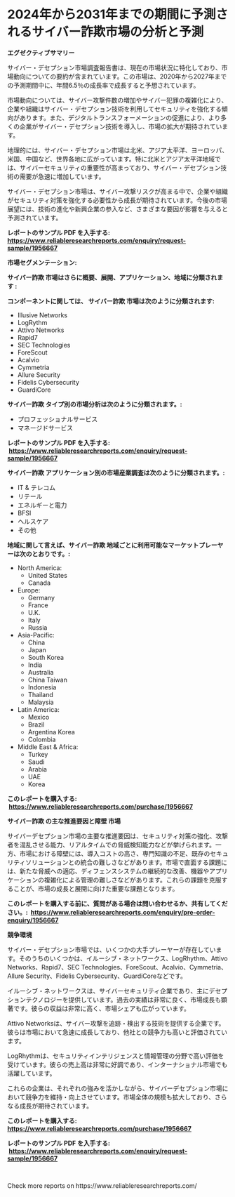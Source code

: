 <p><h1>2024年から2031年までの期間に予測されるサイバー詐欺市場の分析と予測</h1></p><p><strong>エグゼクティブサマリー</strong></p>
<p><p>サイバー・デセプション市場調査報告書は、現在の市場状況に特化しており、市場動向についての要約が含まれています。この市場は、2020年から2027年までの予測期間中に、年間6.5％の成長率で成長すると予想されています。</p><p>市場動向については、サイバー攻撃件数の増加やサイバー犯罪の複雑化により、企業や組織はサイバー・デセプション技術を利用してセキュリティを強化する傾向があります。また、デジタルトランスフォーメーションの促進により、より多くの企業がサイバー・デセプション技術を導入し、市場の拡大が期待されています。</p><p>地理的には、サイバー・デセプション市場は北米、アジア太平洋、ヨーロッパ、米国、中国など、世界各地に広がっています。特に北米とアジア太平洋地域では、サイバーセキュリティの重要性が高まっており、サイバー・デセプション技術の需要が急速に増加しています。</p><p>サイバー・デセプション市場は、サイバー攻撃リスクが高まる中で、企業や組織がセキュリティ対策を強化する必要性から成長が期待されています。今後の市場展望には、技術の進化や新興企業の参入など、さまざまな要因が影響を与えると予測されています。</p></p>
<p><strong>レポートのサンプル PDF を入手する: <a href="https://www.reliableresearchreports.com/enquiry/request-sample/1956667">https://www.reliableresearchreports.com/enquiry/request-sample/1956667</a></strong></p>
<p><strong>市場セグメンテーション:</strong></p>
<p><strong> サイバー詐欺 市場はさらに概要、展開、アプリケーション、地域に分類されます :</strong></p>
<p><strong>コンポーネントに関しては、 サイバー詐欺 市場は次のように分類されます: &nbsp;</strong></p>
<p><ul><li>Illusive Networks</li><li>LogRythm</li><li>Attivo Networks</li><li>Rapid7</li><li>SEC Technologies</li><li>ForeScout</li><li>Acalvio</li><li>Cymmetria</li><li>Allure Security</li><li>Fidelis Cybersecurity</li><li>GuardiCore</li></ul></p>
<p><strong> サイバー詐欺 タイプ別の市場分析は次のように分類されます。:</strong></p>
<p><ul><li>プロフェッショナルサービス</li><li>マネージドサービス</li></ul></p>
<p><strong>レポートのサンプル PDF を入手する: &nbsp;<a href="https://www.reliableresearchreports.com/enquiry/request-sample/1956667">https://www.reliableresearchreports.com/enquiry/request-sample/1956667</a></strong></p>
<p><strong> サイバー詐欺 アプリケーション別の市場産業調査は次のように分類されます。:</strong></p>
<p><ul><li>IT & テレコム</li><li>リテール</li><li>エネルギーと電力</li><li>BFSI</li><li>ヘルスケア</li><li>その他</li></ul></p>
<p><strong>地域に関して言えば、サイバー詐欺 地域ごとに利用可能なマーケットプレーヤーは次のとおりです。:</strong></p>
<p><ul>
    <li>
        North America:
        <ul>
            <li>United States</li>
            <li>Canada</li>
        </ul>
    </li>
    <li>
        Europe:
        <ul>
            <li>Germany</li>
            <li>France</li>
            <li>U.K.</li>
            <li>Italy</li>
            <li>Russia</li>
        </ul>
    </li>
    <li>
        Asia-Pacific:
        <ul>
            <li>China</li>
            <li>Japan</li>
            <li>South Korea</li>
            <li>India</li>
            <li>Australia</li>
            <li>China Taiwan</li>
            <li>Indonesia</li>
            <li>Thailand</li>
            <li>Malaysia</li>
        </ul>
    </li>
    <li>
        Latin America:
        <ul>
            <li>Mexico</li>
            <li>Brazil</li>
            <li>Argentina Korea</li>
            <li>Colombia</li>
        </ul>
    </li>
    <li>
        Middle East & Africa:
        <ul>
            <li>Turkey</li>
            <li>Saudi</li>
            <li>Arabia</li>
            <li>UAE</li>
            <li>Korea</li>
        </ul>
    </li>
    </ul></p>
<p><strong>このレポートを購入する: &nbsp;<a href="https://www.reliableresearchreports.com/purchase/1956667">https://www.reliableresearchreports.com/purchase/1956667</a></strong></p>
<p><strong>サイバー詐欺 の主な推進要因と障壁 市場</strong></p>
<p><p>サイバーデセプション市場の主要な推進要因は、セキュリティ対策の強化、攻撃者を混乱させる能力、リアルタイムでの脅威検知能力などが挙げられます。一方、市場における障壁には、導入コストの高さ、専門知識の不足、既存のセキュリティソリューションとの統合の難しさなどがあります。市場で直面する課題には、新たな脅威への適応、ディフェンスシステムの継続的な改善、機器やアプリケーションの複雑化による管理の難しさなどがあります。これらの課題を克服することが、市場の成長と展開に向けた重要な課題となります。</p></p>
<p><strong>このレポートを購入する前に、質問がある場合は問い合わせるか、共有してください。:&nbsp; <a href="https://www.reliableresearchreports.com/enquiry/pre-order-enquiry/1956667">https://www.reliableresearchreports.com/enquiry/pre-order-enquiry/1956667</a></strong></p>
<p><strong>競争環境</strong></p>
<p><p>サイバー・デセプション市場では、いくつかの大手プレーヤーが存在しています。そのうちのいくつかは、イルーシブ・ネットワークス、LogRhythm、Attivo Networks、Rapid7、SEC Technologies、ForeScout、Acalvio、Cymmetria、Allure Security、Fidelis Cybersecurity、GuardiCoreなどです。</p><p>イルーシブ・ネットワークスは、サイバーセキュリティ企業であり、主にデセプションテクノロジーを提供しています。過去の実績は非常に良く、市場成長も顕著です。彼らの収益は非常に高く、市場シェアも広がっています。</p><p>Attivo Networksは、サイバー攻撃を追跡・検出する技術を提供する企業です。彼らは市場において急速に成長しており、他社との競争力も高いと評価されています。</p><p>LogRhythmは、セキュリティインテリジェンスと情報管理の分野で高い評価を受けています。彼らの売上高は非常に好調であり、インターナショナル市場でも活躍しています。</p><p>これらの企業は、それぞれの強みを活かしながら、サイバーデセプション市場において競争力を維持・向上させています。市場全体の規模も拡大しており、さらなる成長が期待されています。</p></p>
<p><strong>このレポートを購入する: &nbsp; <a href="https://www.reliableresearchreports.com/purchase/1956667">https://www.reliableresearchreports.com/purchase/1956667</a></strong></p>
<p><strong>レポートのサンプル PDF を入手する: &nbsp;<a href="https://www.reliableresearchreports.com/enquiry/request-sample/1956667">https://www.reliableresearchreports.com/enquiry/request-sample/1956667</a></strong><strong></strong></p>
<p>&nbsp;</p>
<p>Check more reports on https://www.reliableresearchreports.com/</p>